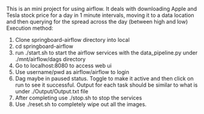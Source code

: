 This is an mini project for using airflow. It deals with downloading Apple and Tesla stock price for a day in 1 minute intervals, moving it to a data location and then querying for the spread across the day (between high and low)
Execution method:
1. Clone springboard-airflow directory into local
2. cd springboard-airflow
3. run ./start.sh to start the airflow services with the data_pipeline.py under ./mnt/airflow/dags directory
4. Go to localhost:8080 to access web ui
5. Use username/pwd as airflow/airflow to login
6. Dag maybe in paused status. Toggle to make it active and then click on run to see it successful. Output for each task should be similar to what is under ./Output/Output.txt file
7. After completing use ./stop.sh to stop the services
8. Use ./reset.sh to completely wipe out all the images.
